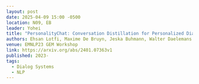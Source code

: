 ```yaml
---
layout: post
date: 2025-04-09 15:00 -0500
location: N09, EB
leader: Yohei
title: "PersonalityChat: Conversation Distillation for Personalized Dialog Modeling with Facts and Traits"
authors: Ehsan Lotfi, Maxime De Bruyn, Jeska Buhmann, Walter Daelemans
venue: EMNLP23 GEM Workshop
link: https://arxiv.org/abs/2401.07363v1
published: 2023-
tags:
  - Dialog Systems
  - NLP
---
```


